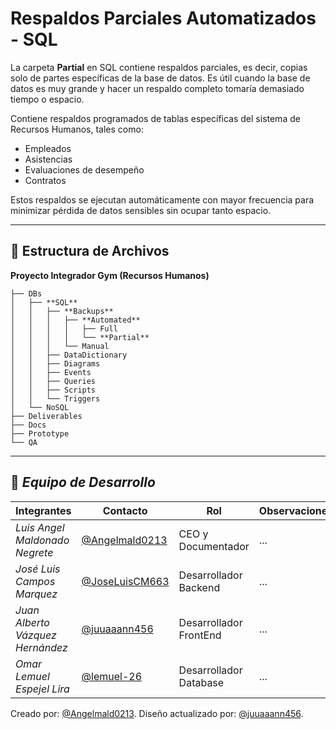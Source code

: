 # Respaldos Parciales Automatizados - SQL

La carpeta **Partial** en SQL contiene respaldos parciales, es decir, copias solo de partes específicas de la base de datos. Es útil cuando la base de datos es muy grande y hacer un respaldo completo tomaría demasiado tiempo o espacio.

Contiene respaldos programados de tablas específicas del sistema de Recursos Humanos, tales como:

- Empleados
- Asistencias
- Evaluaciones de desempeño
- Contratos

Estos respaldos se ejecutan automáticamente con mayor frecuencia para minimizar pérdida de datos sensibles sin ocupar tanto espacio.

---


## 📁 **Estructura de Archivos**
**Proyecto Integrador Gym (Recursos Humanos)**

```plaintext
├── DBs
│   ├── **SQL**
│   │   ├── **Backups**
│   │   │   ├── **Automated**
│   │   │   │   ├── Full
│   │   │   │   └── **Partial**
│   │   │   └── Manual
│   │   ├── DataDictionary
│   │   ├── Diagrams
│   │   ├── Events
│   │   ├── Queries
│   │   ├── Scripts
│   │   └── Triggers
│   └── NoSQL
├── Deliverables
├── Docs
├── Prototype
└── QA
```

---

## 👥 *Equipo de Desarrollo*

| Integrantes                   | Contacto                                                   | Rol                      | Observaciones |
| ----------------------------- | ---------------------------------------------------------- | ------------------------ | ------------- |
| *Luis Angel Maldonado Negrete*    | [@Angelmald0213](https://github.com/Angelmald0213)                     | CEO y Documentador | ...           |
| *José Luis Campos Marquez* | [@JoseLuisCM663](https://github.com/JoseLuisCM663)             | Desarrollador Backend             | ...           |
| *Juan Alberto Vázquez Hernández*   | [@juuaaann456](https://github.com/MRVargas19)               | Desarrollador FrontEnd             | ...           |
| *Omar Lemuel Espejel Lira* | [@lemuel-26](https://github.com/lemuel-26) | Desarrollador Database   | ...           |


Creado por: [@Angelmald0213](https://github.com/Angelmald0213).
Diseño actualizado por: [@juuaaann456](https://github.com/juuaaann456). 
